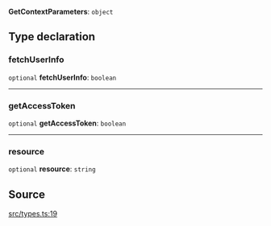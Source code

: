 **GetContextParameters**: `object`

## Type declaration

### fetchUserInfo

`optional` **fetchUserInfo**: `boolean`

---

### getAccessToken

`optional` **getAccessToken**: `boolean`

---

### resource

`optional` **resource**: `string`

## Source

[src/types.ts:19](https://github.com/logto-io/js/blob/54d7193/packages/node/src/types.ts#L19)
